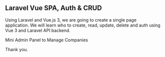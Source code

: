 ## Laravel Vue SPA, Auth & CRUD
Using Laravel and Vue.js 3, we are going to create a single page application. We will learn who to create, read, update, delete and auth using Vue 3 and Laravel API backend.

Mini Admin Panel to Manage Companies

Thank you.
